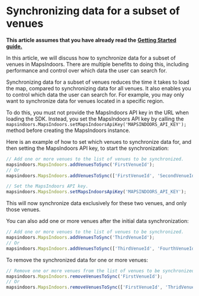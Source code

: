 # Synchronizing data for a subset of venues

**This article assumes that you have already read the** [**Getting Started guide.**](../tutorial/getting-started/)

In this article, we will discuss how to synchronize data for a subset of venues in MapsIndoors. There are multiple benefits to doing this, including performance and control over which data the user can search for.

Synchronizing data for a subset of venues reduces the time it takes to load the map, compared to synchronizing data for all venues. It also enables you to control which data the user can search for. For example, you may only want to synchronize data for venues located in a specific region.

To do this, you must not provide the MapsIndoors API key in the URL when loading the SDK. Instead, you set the MapsIndoors API key by calling the `mapsindoors.MapsIndoors.setMapsIndoorsApiKey('MAPSINDOORS_API_KEY');` method before creating the MapsIndoors instance.

Here is an example of how to set which venues to synchronize data for, and then setting the MapsIndoors API key, to start the synchronization:

```javascript
// Add one or more venues to the list of venues to be synchronized.
mapsindoors.MapsIndoors.addVenuesToSync('FirstVenueId');
// Or
mapsindoors.MapsIndoors.addVenuesToSync(['FirstVenueId', 'SecondVenueId']);

// Set the MapsIndoors API key.
mapsindoors.MapsIndoors.setMapsIndoorsApiKey('MAPSINDOORS_API_KEY');
```

This will now synchronize data exclusively for these two venues, and only those venues.

You can also add one or more venues after the initial data synchronization:

```javascript
// Add one or more venues to the list of venues to be synchronized.
mapsindoors.MapsIndoors.addVenuesToSync('ThirdVenueId');
// Or
mapsindoors.MapsIndoors.addVenuesToSync(['ThirdVenueId', 'FourthVenueId']);
```

To remove the synchronized data for one or more venues:

```javascript
// Remove one or more venues from the list of venues to be synchronized.
mapsindoors.MapsIndoors.removeVenuesToSync('FirstVenueId');
// Or
mapsindoors.MapsIndoors.removeVenuesToSync(['FirstVenueId', 'ThridVenueId']);
```
